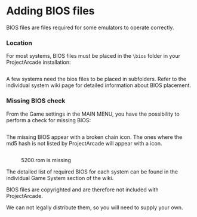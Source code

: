 # Adding BIOS files

BIOS files are files required for some emulators to operate correctly.

### Location

For most systems, BIOS files must be placed in the `\bios` folder in your ProjectArcade installation:

<figure><img src="/img/nophoto.png" alt=""><figcaption></figcaption></figure>

A few systems need the bios files to be placed in subfolders. Refer to the individual system wiki page for detailed information about BIOS placement.

### Missing BIOS check

From the Game settings in the MAIN MENU, you have the possibility to perform a check for missing BIOS:

<figure><img src="/img/nophoto.png" alt=""><figcaption></figcaption></figure>

The missing BIOS appear with a broken chain icon. The ones where the md5 hash is not listed by ProjectArcade will appear with a  icon.

<figure><img src="/img/nophoto.png" alt=""><figcaption><p>5200.rom is missing</p></figcaption></figure>

The detailed list of required BIOS for each system can be found in the individual Game System section of the wiki.

BIOS files are copyrighted and are therefore not included with ProjectArcade.

We can not legally distribute them, so you will need to supply your own.

